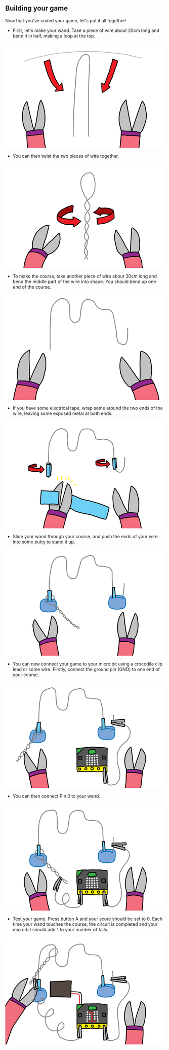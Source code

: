 ## Building your game

Now that you've coded your game, let's put it all together!

+ First, let's make your wand. Take a piece of wire about 20cm long and bend it in half, making a loop at the top.

![screenshot](images/frustration-wand-bend.png)

+ You can then twist the two pieces of wire together.

![знімок екрану](images/frustration-wand-twist.png)

+ To make the course, take another piece of wire about 30cm long and bend the middle part of the wire into shape. You should bend up one end of the course.

![скріншот](images/frustration-course-bend.png)

+ If you have some electrical tape, wrap some around the two ends of the wire, leaving some exposed metal at both ends.

![скріншот](images/frustration-course-tape.png)

+ Slide your wand through your course, and push the ends of your wire into some putty to stand it up.

![скріншот](images/frustration-course-putty.png)

+ You can now connect your game to your micro:bit using a crocodile clip lead or some wire. Firstly, connect the ground pin (GND) to one end of your course.

![скріншот](images/frustration-gnd-connect.png)

+ You can then connect Pin 0 to your wand.

![Знімок екрану](images/frustration-pin0-connect.png)

+ Test your game. Press button A and your score should be set to 0. Each time your wand touches the course, the circuit is completed and your micro:bit should add 1 to your number of fails.

![скріншот](images/frustration-final.png)